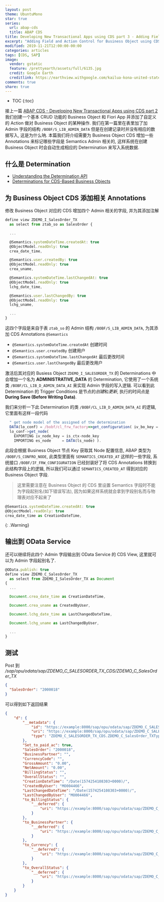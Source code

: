 ```yaml
---
layout: post
theme: UbuntuMono
star: true
series:
  url: abap-cds
  title: ABAP CDS
title: Developing New Transactional Apps using CDS part 3 - Adding Field and Action Control
excerpt: "Adding Field and Action Control for Business Object using CDS Annotations."
modified: 2019-11-21T12:00:00-00:00
categories: articles
tags: [CDS, SAP]
image:
  vendor: gstatic
  feature: /prettyearth/assets/full/6135.jpg
  credit: Google Earth
  creditlink: https://earthview.withgoogle.com/kailua-kona-united-states-6135
comments: true
share: true
---
```


* TOC
{:toc}

接上一篇 [ABAP CDS - Developing New Transactional Apps using CDS part 2](/articles/cds-business-object-bopf-2/) 我们创建一个基本 CRUD 功能的 Business Object 和 Fiori App 并添加了自定义的 Action 做对 Business Object 的某种操作. 我们在第一篇里在表里加了加 Admin 字段的结构 `/BOBF/S_LIB_ADMIN_DATA` 但是在创建记录时并没有相应的数据写入, 这是为什么呐. 本篇我们将介绍需要为 Business Object CDS 增加一些 Annotations 来标记哪些字段是 Semantics Admin 相关的, 这样系统在创建 Business Object 时会自动生成相应的 Determination 来写入系统数据.

## 什么是 Determination

* [Understanding the Determination API](https://help.sap.com/viewer/aa7fc5c3c1524844b811735b9373252a/7.52.4/en-US/ae9377d62db442e8a4b08d24068df3cc.html)
* [Determinations for CDS-Based Business Objects](https://help.sap.com/viewer/cc0c305d2fab47bd808adcad3ca7ee9d/7.52.4/en-US/ca87857d0e4042ed88384edbb89b6e70.html)

## 为 Business Object CDS 添加相关 Annotations

修改 Business Object 对应的 CDS 增加四个 Admin 相关的字段, 并为其添加注解

```typescript
define view ZDEMO_I_SalesOrder_TX
  as select from ztab_so as SalesOrder {

  ...

  @Semantics.systemDateTime.createdAt: true
  @ObjectModel.readOnly: true
  crea_date_time,

  @Semantics.user.createdBy: true
  @ObjectModel.readOnly: true
  crea_uname,

  @Semantics.systemDateTime.lastChangedAt: true
  @ObjectModel.readOnly: true
  lchg_date_time,

  @Semantics.user.lastChangedBy: true
  @ObjectModel.readOnly: true
  lchg_uname,

  ...
}
```

这四个字段是来自于表 `ztab_so` 的 Admin 结构 `/BOBF/S_LIB_ADMIN_DATA`, 为其添加 CDS Annotations `@Semantics`

* `@Semantics.systemDateTime.createdAt` 创建时间
* `@Semantics.user.createdBy` 创建用户
* `@Semantics.systemDateTime.lastChangedAt` 最后更改时间
* `@Semantics.user.lastChangedBy` 最后更改用户

激活后其对应的 Busiess Object `ZDEMO_I_SALESORDER_TX` 的 Determinations 中会增加一个名为 **ADMINISTRATIVE_DATA** 的 Determination, 它使用了一个系统类 `/BOBF/CL_LIB_D_ADMIN_DATA_AI` 来实现 Admin 字段的写入逻辑. 可以看到此 Determination 的 Trigger Conditions 是节点的*创建*和*更新*, 执行的时间点是 **During Save (Before Writing Data)**.

我们来分析一下此 Determination 的类 `/BOBF/CL_LIB_D_ADMIN_DATA_AI` 的逻辑, 它里面有这样一段代码

```typescript
  " get node model of the assigned of the determination
  DATA(lo_conf) = /bobf/cl_frw_factory=>get_configuration( iv_bo_key = is_ctx-bo_key ).
  lo_conf->get_node(
    EXPORTING iv_node_key = is_ctx-node_key
    IMPORTING es_node     = DATA(ls_node) ).
```

此段会根据 Business Object 节点 Key 获取其 Node 配置信息, ABAP 类型为 `/BOBF/S_CONFRO_NODE`, 此类型里面有 `SEMANTICS_CREATED_AT` 这样的一些字段, 系统接口 `/BOBF/IF_FRW_CONFIGURATION` 已经封装好了将 CDS Annotations 转换到此结构字段上的逻辑, 所以我们可以通过 `SEMANTICS_CREATED_AT` 得到对应的 Business Object
 字段.

> 这里需要注意在 Business Object 的 CDS 里设置 Semantics 字段时不能为字段起别名(如下错误写法), 因为如果这样系统就会拿到字段别名而与物理表对应不起来了
```typescript
@Semantics.systemDateTime.createdAt: true
@ObjectModel.readOnly: true
crea_date_time as CreationDateTime,
```
{: .Warning}

## 输出到 OData Service

还可以继续将此四个 Admin 字段输出到 OData Service 的 CDS View, 这里就可以为 Admin 字段起别名了.

```typescript
@OData.publish: true
define view ZDEMO_C_SalesOrder_TX
  as select from ZDEMO_I_SalesOrder_TX as Document
{
  ...

  Document.crea_date_time as CreationDateTime,

  Document.crea_uname as CreatedByUser,

  Document.lchg_date_time as LastChangedDateTime,

  Document.lchg_uname as LastChangedByUser,

  ...
}
```

## 测试

Post 到 */sap/opu/odata/sap/ZDEMO_C_SALESORDER_TX_CDS/ZDEMO_C_SalesOrder_TX*

```json
{
  "SalesOrder": "2000018"
}
```

可以得到如下返回结果

```json
{
    "d": {
        "__metadata": {
            "id": "https://example:8000/sap/opu/odata/sap/ZDEMO_C_SALESORDER_TX_CDS/ZDEMO_C_SalesOrder_TX('2000018')",
            "uri": "https://example:8000/sap/opu/odata/sap/ZDEMO_C_SALESORDER_TX_CDS/ZDEMO_C_SalesOrder_TX('2000018')",
            "type": "ZDEMO_C_SALESORDER_TX_CDS.ZDEMO_C_SalesOrder_TXType"
        },
        "Set_to_paid_ac": true,
        "SalesOrder": "2000018",
        "BusinessPartner": "",
        "CurrencyCode": "",
        "GrossAmount": "0.00",
        "NetAmount": "0.00",
        "BillingStatus": "",
        "OverallStatus": "",
        "CreationDateTime": "/Date(1574254108303+0000)/",
        "CreatedByUser": "MO004466",
        "LastChangedDateTime": "/Date(1574254108303+0000)/",
        "LastChangedByUser": "MO004466",
        "to_BillingStatus": {
            "__deferred": {
                "uri": "https://example:8000/sap/opu/odata/sap/ZDEMO_C_SALESORDER_TX_CDS/ZDEMO_C_SalesOrder_TX('2000018')/to_BillingStatus"
            }
        },
        "to_BusinessPartner": {
            "__deferred": {
                "uri": "https://example:8000/sap/opu/odata/sap/ZDEMO_C_SALESORDER_TX_CDS/ZDEMO_C_SalesOrder_TX('2000018')/to_BusinessPartner"
            }
        },
        "to_Currency": {
            "__deferred": {
                "uri": "https://example:8000/sap/opu/odata/sap/ZDEMO_C_SALESORDER_TX_CDS/ZDEMO_C_SalesOrder_TX('2000018')/to_Currency"
            }
        },
        "to_OverallStatus": {
            "__deferred": {
                "uri": "https://example:8000/sap/opu/odata/sap/ZDEMO_C_SALESORDER_TX_CDS/ZDEMO_C_SalesOrder_TX('2000018')/to_OverallStatus"
            }
        }
    }
}
```
